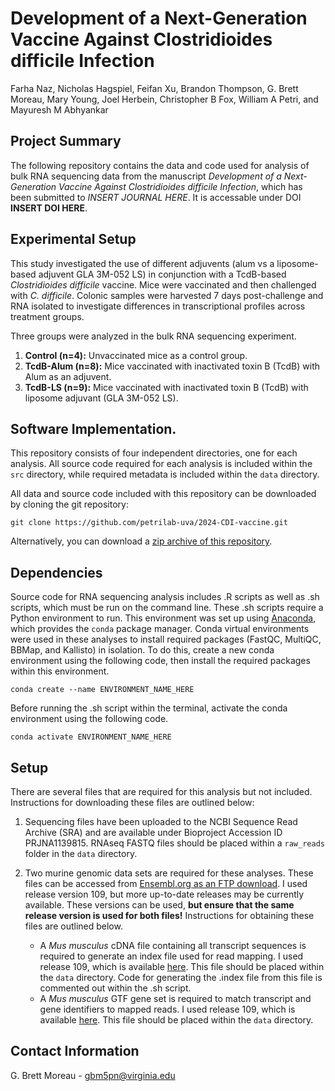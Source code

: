 # Development of a Next-Generation Vaccine Against Clostridioides difficile Infection
Farha Naz, Nicholas Hagspiel, Feifan Xu, Brandon Thompson, G. Brett Moreau, Mary Young, Joel Herbein, Christopher B Fox, William A Petri, and Mayuresh M Abhyankar


## Project Summary
The following repository contains the data and code used for analysis of bulk RNA sequencing data from the manuscript *Development of a Next-Generation Vaccine Against Clostridioides difficile Infection*, which has been submitted to *INSERT JOURNAL HERE*. It is accessable under DOI **__INSERT DOI HERE__**. 


## Experimental Setup
This study investigated the use of different adjuvents (alum vs a liposome-based adjuvent GLA 3M-052 LS) in conjunction with a TcdB-based *Clostridioides difficile* vaccine. Mice were vaccinated and then challenged with *C. difficile*. Colonic samples were harvested 7 days post-challenge and RNA isolated to investigate differences in transcriptional profiles across treatment groups.

Three groups were analyzed in the bulk RNA sequencing experiment.

1. **Control (n=4):** Unvaccinated mice as a control group.
2. **TcdB-Alum (n=8):** Mice vaccinated with inactivated toxin B (TcdB) with Alum as an adjuvent.
3. **TcdB-LS (n=9):** Mice vaccinated with inactivated toxin B (TcdB) with liposome adjuvant (GLA 3M-052 LS). 


## Software Implementation.
This repository consists of four independent directories, one for each analysis. All source code required for each analysis is included within the `src` directory, while required metadata is included within the `data` directory. 

All data and source code included with this repository can be downloaded by cloning the git repository:
```
git clone https://github.com/petrilab-uva/2024-CDI-vaccine.git

```
Alternatively, you can download a [zip archive of this repository](https://github.com/petrilab-uva/2024-CDI-vaccine/archive/refs/heads/main.zip). 


## Dependencies
Source code for RNA sequencing analysis includes .R scripts as well as .sh scripts, which must be run on the command line. These .sh scripts require a Python environment to run. This environment was set up using [Anaconda](https://www.anaconda.com/download/), which provides the `conda` package manager. Conda virtual environments were used in these analyses to install required packages (FastQC, MultiQC, BBMap, and Kallisto) in isolation. To do this, create a new conda environment using the following code, then install the required packages within this environment.
```
conda create --name ENVIRONMENT_NAME_HERE
```

Before running the .sh script within the terminal, activate the conda environment using the following code.
```
conda activate ENVIRONMENT_NAME_HERE
```


## Setup
There are several files that are required for this analysis but not included. Instructions for downloading these files are outlined below:

1. Sequencing files have been uploaded to the NCBI Sequence Read Archive (SRA) and are available under Bioproject Accession ID PRJNA1139815. RNAseq FASTQ files should be placed within a `raw_reads` folder in the `data` directory.

2. Two murine genomic data sets are required for these analyses. These files can be accessed from [Ensembl.org as an FTP download](https://useast.ensembl.org/info/data/ftp/index.html). I used release version 109, but more up-to-date releases may be currently available. These versions can be used, **but ensure that the same release version is used for both files!** Instructions for obtaining these files are outlined below.
     * A *Mus musculus* cDNA file containing all transcript sequences is required to generate an index file used for read mapping. I used release 109, which is available [here](https://ftp.ensembl.org/pub/release-109/fasta/mus_musculus/cdna/). This file should be placed within the `data` directory. Code for generating the .index file from this file is commented out within the .sh script.
     * A *Mus musculus* GTF gene set is required to match transcript and gene identifiers to mapped reads. I used release 109, which is available [here](https://ftp.ensembl.org/pub/release-109/gtf/mus_musculus/). This file should be placed within the `data` directory.

  
## Contact Information
G. Brett Moreau - gbm5pn@virginia.edu


